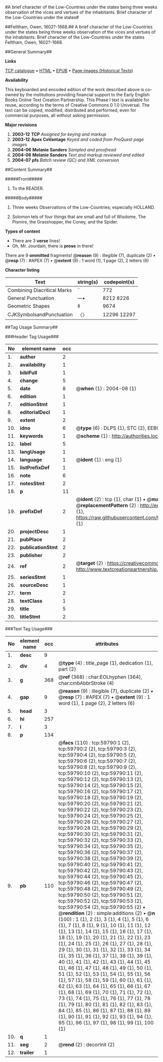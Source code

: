 #A brief character of the Low-Countries under the states being three weeks observation of the vices and vertues of the inhabitants. Brief character of the Low-Countries under the states#

##Felltham, Owen, 1602?-1668.##
A brief character of the Low-Countries under the states being three weeks observation of the vices and vertues of the inhabitants.
Brief character of the Low-Countries under the states
Felltham, Owen, 1602?-1668.

##General Summary##

**Links**

[TCP catalogue](http://www.ota.ox.ac.uk/tcp/)  • 
[HTML](http://tei.it.ox.ac.uk/tcp/Texts-HTML/free/A41/A41079.html)  • 
[EPUB](http://tei.it.ox.ac.uk/tcp/Texts-EPUB/free/A41/A41079.epub) • 
[Page images (Historical Texts)](https://data.historicaltexts.jisc.ac.uk/view?pubId=eebo-12336224e&pageId=eebo-12336224e-59790-1)

**Availability**

This keyboarded and encoded edition of the
	       work described above is co-owned by the institutions
	       providing financial support to the Early English Books
	       Online Text Creation Partnership. This Phase I text is
	       available for reuse, according to the terms of Creative
	       Commons 0 1.0 Universal. The text can be copied,
	       modified, distributed and performed, even for
	       commercial purposes, all without asking permission.

**Major revisions**

1. __2003-12__ __TCP__ *Assigned for keying and markup*
1. __2003-12__ __Apex CoVantage__ *Keyed and coded from ProQuest page images*
1. __2004-06__ __Melanie Sanders__ *Sampled and proofread*
1. __2004-06__ __Melanie Sanders__ *Text and markup reviewed and edited*
1. __2004-07__ __pfs__ *Batch review (QC) and XML conversion*

##Content Summary##

#####Front#####

1. To the READER.

#####Body#####

1. Three weeks Observations of the Low-Countries; especially HOLLAND.

1. Solomon tels of four things that are small and full of Wisdome, The Pismire, the Grasshopper, the Coney, and the Spider.

**Types of content**

  * There are 3 **verse** lines!
  * Oh, Mr. Jourdain, there is **prose** in there!

There are 9 **ommitted** fragments! 
 @__reason__ (9) : illegible (7), duplicate (2)  •  @__resp__ (7) : #APEX (7)  •  @__extent__ (9) : 1 word (1), 1 page (2), 2 letters (6)

**Character listing**


|Text|string(s)|codepoint(s)|
|---|---|---|
|Combining             Diacritical Marks|̄|772|
|General Punctuation|—•|8212 8226|
|Geometric Shapes|◊|9674|
|CJKSymbolsandPunctuation|〈〉|12296 12297|

##Tag Usage Summary##

###Header Tag Usage###

|No|element name|occ|attributes|
|---|---|---|---|
|1.|__author__|2||
|2.|__availability__|1||
|3.|__biblFull__|1||
|4.|__change__|5||
|5.|__date__|8| @__when__ (1) : 2004-08 (1)|
|6.|__edition__|1||
|7.|__editionStmt__|1||
|8.|__editorialDecl__|1||
|9.|__extent__|2||
|10.|__idno__|6| @__type__ (6) : DLPS (1), STC (2), EEBO-CITATION (1), OCLC (1), VID (1)|
|11.|__keywords__|1| @__scheme__ (1) : http://authorities.loc.gov/ (1)|
|12.|__label__|5||
|13.|__langUsage__|1||
|14.|__language__|1| @__ident__ (1) : eng (1)|
|15.|__listPrefixDef__|1||
|16.|__note__|6||
|17.|__notesStmt__|2||
|18.|__p__|11||
|19.|__prefixDef__|2| @__ident__ (2) : tcp (1), char (1)  •  @__matchPattern__ (2) : ([0-9\-]+):([0-9IVX]+) (1), (.+) (1)  •  @__replacementPattern__ (2) : http://eebo.chadwyck.com/downloadtiff?vid=$1&page=$2 (1), https://raw.githubusercontent.com/textcreationpartnership/Texts/master/tcpchars.xml#$1 (1)|
|20.|__projectDesc__|1||
|21.|__pubPlace__|2||
|22.|__publicationStmt__|2||
|23.|__publisher__|2||
|24.|__ref__|2| @__target__ (2) : https://creativecommons.org/publicdomain/zero/1.0/ (1), http://www.textcreationpartnership.org/docs/. (1)|
|25.|__seriesStmt__|1||
|26.|__sourceDesc__|1||
|27.|__term__|2||
|28.|__textClass__|1||
|29.|__title__|5||
|30.|__titleStmt__|2||


###Text Tag Usage###

|No|element name|occ|attributes|
|---|---|---|---|
|1.|__desc__|9||
|2.|__div__|4| @__type__ (4) : title_page (1), dedication (1), part (2)|
|3.|__g__|368| @__ref__ (368) : char:EOLhyphen (364), char:cmbAbbrStroke (4)|
|4.|__gap__|9| @__reason__ (9) : illegible (7), duplicate (2)  •  @__resp__ (7) : #APEX (7)  •  @__extent__ (9) : 1 word (1), 1 page (2), 2 letters (6)|
|5.|__head__|3||
|6.|__hi__|257||
|7.|__l__|3||
|8.|__p__|134||
|9.|__pb__|110| @__facs__ (110) : tcp:59790:1 (2), tcp:59790:2 (2), tcp:59790:3 (2), tcp:59790:4 (2), tcp:59790:5 (2), tcp:59790:6 (2), tcp:59790:7 (2), tcp:59790:8 (2), tcp:59790:9 (2), tcp:59790:10 (2), tcp:59790:11 (2), tcp:59790:12 (2), tcp:59790:13 (2), tcp:59790:14 (2), tcp:59790:15 (2), tcp:59790:16 (2), tcp:59790:17 (2), tcp:59790:18 (2), tcp:59790:19 (2), tcp:59790:20 (2), tcp:59790:21 (2), tcp:59790:22 (2), tcp:59790:23 (2), tcp:59790:24 (2), tcp:59790:25 (2), tcp:59790:26 (2), tcp:59790:27 (2), tcp:59790:28 (2), tcp:59790:29 (2), tcp:59790:30 (2), tcp:59790:31 (2), tcp:59790:32 (2), tcp:59790:33 (2), tcp:59790:34 (2), tcp:59790:35 (2), tcp:59790:36 (2), tcp:59790:37 (2), tcp:59790:38 (2), tcp:59790:39 (2), tcp:59790:40 (2), tcp:59790:41 (2), tcp:59790:42 (2), tcp:59790:43 (2), tcp:59790:44 (2), tcp:59790:45 (2), tcp:59790:46 (2), tcp:59790:47 (2), tcp:59790:48 (2), tcp:59790:49 (2), tcp:59790:50 (2), tcp:59790:51 (2), tcp:59790:52 (2), tcp:59790:53 (2), tcp:59790:54 (2), tcp:59790:55 (2)  •  @__rendition__ (2) : simple:additions (2)  •  @__n__ (100) : 1 (1), 2 (1), 3 (1), 4 (1), 5 (1), 6 (1), 7 (1), 8 (1), 9 (1), 10 (1), 11 (1), 12 (1), 13 (1), 14 (1), 15 (1), 16 (1), 17 (1), 18 (1), 19 (1), 20 (1), 21 (1), 22 (1), 23 (1), 24 (1), 25 (1), 26 (1), 27 (1), 28 (1), 29 (1), 30 (1), 31 (1), 32 (1), 33 (1), 34 (1), 35 (1), 36 (1), 37 (1), 38 (1), 39 (1), 40 (1), 41 (1), 42 (1), 43 (1), 44 (1), 45 (1), 46 (1), 47 (1), 48 (1), 49 (1), 50 (1), 51 (1), 52 (1), 53 (1), 54 (1), 55 (1), 56 (1), 57 (1), 58 (1), 59 (1), 60 (1), 61 (1), 62 (1), 63 (1), 64 (1), 65 (1), 66 (1), 67 (1), 68 (1), 69 (1), 70 (1), 71 (1), 72 (1), 73 (1), 74 (1), 75 (1), 76 (1), 77 (1), 78 (1), 79 (1), 80 (1), 81 (1), 82 (1), 83 (1), 84 (1), 85 (1), 86 (1), 87 (1), 88 (1), 89 (1), 90 (1), 91 (1), 92 (1), 93 (1), 94 (1), 95 (1), 96 (1), 97 (1), 98 (1), 99 (1), 100 (1)|
|10.|__q__|1||
|11.|__seg__|2| @__rend__ (2) : decorInit (2)|
|12.|__trailer__|1||
